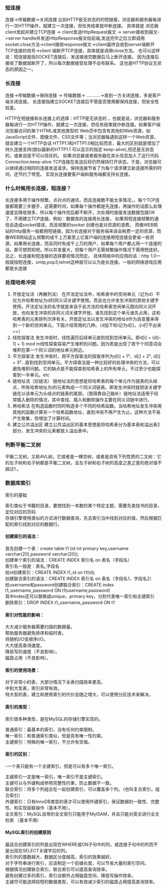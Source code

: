 ### 短连接 
连接->传输数据->关闭连接 
比如HTTP是无状态的的短链接，浏览器和服务器每进行一次HTTP操作，就建立一次连接，但任务结束就中断连接。 
具体就是 浏览器client发起并建立TCP连接 -> client发送HttpRequest报文 -> server接收到报文->server handle并发送HttpResponse报文给前端,发送完毕之后立即调用socket.close方法->client接收response报文->client最终会收到server端断开TCP连接的信号->client 端断开TCP连接，具体就是调用close方法。 
也可以这样说：短连接是指SOCKET连接后，发送接收完数据后马上断开连接。 因为连接后接收了数据就断开了，所以每次数据接受处理不会有联系。 这也是HTTP协议无状态的原因之一。

### 长连接 
连接->传输数据->保持连接 -> 传输数据-> ………..->直到一方关闭连接，多是客户端关闭连接。 长连接指建立SOCKET连接后不管是否使用都保持连接，但安全性较差。

HTTP在短链接和长连接上的选择：HTTP是无状态的 ，也就是说，浏览器和服务器每进行一次HTTP操作，就建立一次连接，但任务结束就中断连接。如果客户端浏览器访问的某个HTML或其他类型的 Web页中包含有其他的Web资源，如JavaScript文件、图像文件、CSS文件等；当浏览器每遇到这样一个Web资源，就会建立一个HTTP会话 
HTTP1.1和HTTP1.0相比较而言，最大的区别就是增加了持久连接支持(貌似最新的HTTP1.1 可以显示的指定 keep-alive),但还是无状态的，或者说是不可以信任的。 
如果浏览器或者服务器在其头信息加入了这行代码 Connection:keep-alive TCP连接在发送后将仍然保持打开状态，于是，浏览器可以继续通过相同的连接发送请求。保持连接节省了为每个请求建立新连接所需的时间，还节约了带宽。 
实现长连接要客户端和服务端都支持长连接。

### 什么时候用长连接，短连接？ 
长连接多用于操作频繁，点对点的通讯，而且连接数不能太多情况，。每个TCP连接都需要三步握手，这需要时间，如果每个操作都是先连接，再操作的话那么处理速度会降低很多，所以每个操作完后都不断开，次处理时直接发送数据包就OK了，不用建立TCP连接。例如：数据库的连接用长连接， 如果用短连接频繁的通信会造成socket错误，而且频繁的socket 创建也是对资源的浪费。 
而像WEB网站的http服务一般都用短链接，因为长连接对于服务端来说会耗费一定的资源，而像WEB网站这么频繁的成千上万甚至上亿客户端的连接用短连接会更省一些资源，如果用长连接，而且同时有成千上万的用户，如果每个用户都占用一个连接的话，那可想而知吧。所以并发量大，但每个用户无需频繁操作情况下需用短连好。 
总之，长连接和短连接的选择要视情况而定。 
具体网络中的应用的话：http 1.0一般就指短连接，smtp,pop3,telnet这种就可以认为是长连接。一般的网络游戏应用都是长连接

### 处理哈希冲突
1. 开放定址法（再散列法）
在开法定址法中，哈希表中的空闲单元（记为d）不仅允许哈希地址为d的同义词关键字使用，而且也允许发生冲突的其他关键字使用。开法定址法的名字就是来自于此方法的哈希表空闲单元既向同义词开放，也向发生冲突的非同义词关键字开放。谁先找到这个单元谁先占用，这和哈希表的元素排列次序有关。开放定址法以发生冲突的地址d作为自变量来得到一个新的空闲单元，下面介绍常用的几种。（d加下标i记为d[i]，小i打不出来==）
1. 线性探查法
发生冲突时，线性遍历后续单元直到找到空闲单元。即d[i] = (d[i-1] + 1) mod m线性探查容易产生堆积的问题。因为若是出现了若干个同意词会堆积在第一个同义词的地址单元附近。
2. 平方探查法
发生冲突时，用平方探查法的探查序列为d[i] + 1²，d[i] + 2², d[i] + 3²...直到找到空闲单元。平方探查法是一种比较好的处理冲突的方法，可以避免堆积问题。它的缺点是不能探查到哈希表上的所有单元，不过至少也能探查到一半单元。etc
2. 链地址法（拉链法）
链地址法的思想是将哈希表的每个单元作为链表的头结点，所有哈希地址为i的元素构成一个同义词链表。即发生冲突时就把该关键字链在以该单元为头结点的链表的尾部。（图得靠自己脑补）链地址法适用于经常插入删除的情况，其中查找、插入和删除操作主要在同义词链中进行。
3. 再哈希法
在构造函数时同时构造多个不同的哈希函数。当哈希地址发生冲突用其他的函数计算另一个哈希函数地址，直到冲突不再产生为止。这种方法不易产生聚集，但增加了计算时间。
4. 建立公共溢出区
建立公共溢出区的基本思想是将哈希表分为基本表和溢出表2部分，发生冲突的元素都放入溢出表中。

### 判断平衡二叉树
平衡二叉树，又称AVL树。它或者是一棵空树，或者是具有下列性质的二叉树：它的左子树和右子树都是平衡二叉树，且左子树和右子树的高度之差之差的绝对值不超过1.。
### 数据库索引
索引的基础

索引类似于书籍的目录，要想找到一本数的某个特定主题，需要先查找书的目录，定位对应的页码  
存储引擎使用类似的方式进行数据查询，先去索引当中找到对应的值，然后根据匹配的索引找到对应的数据行。  
#### 创建索引的语法：

首先创建一个表：create table t1 (id int primary key,username varchar(20),password varchar(20));    
创建单个索引的语法：CREATE INDEX 索引名 on 表名（字段名）  
索引名一般是：表名_字段名  
给id创建索引：CREATE INDEX t1_id on t1(id);  
创建联合索引的语法：CREATE INDEX 索引名 on 表名（字段名1，字段名2）  
给username和password创建联合索引：CREATE index t1_username_password ON t1(username,password)  
其中index还可以替换成unique，primary key，分别代表唯一索引和主键索引  
删除索引：DROP INDEX t1_username_password ON t1  
#### 索引对性能的影响：

大大减少服务器需要扫描的数据量。  
帮助服务器避免排序和临时表。  
将随机I/O变顺序I/O。  
大大提高查询速度。  
降低写的速度（不良影响）。  
磁盘占用（不良影响）。  
#### 索引的使用场景：

对于非常小的表，大部分情况下全表扫描效率更高。  
中到大型表，索引非常有效。  
特大型的表，建立和使用索引的代价会随之增大，可以使用分区技术来解决。  
#### 索引的类型：

索引很多种类型，是在MySQL的存储引擎实现的。  

普通索引：最基本的索引，没有任何约束限制。  
唯一索引：和普通索引类似，但是具有唯一性约束。  
主键索引：特殊的唯一索引，不允许有空值。  
#### 索引的区别：

-一个表只能有一个主键索引，但是可以有多个唯一索引。  

主键索引一定是唯一索引，唯一索引不是主键索引。  
主键可以与外键构成参照完整性约束，防止数据不一致。  
联合索引：将多个列组合在一起创建索引，可以覆盖多个列。（也叫复合索引，组合索引）  
外键索引：只有InnoDB类型的表才可以使用外键索引，保证数据的一致性、完整性、和实现级联操作（基本不用）。  
全文索引：MySQL自带的全文索引只能用于MyISAM，并且只能对英文进行全文检索 （基本不用）  
#### MySQL索引的创建原则

最适合创建索引的列是出现在WHERE或ON子句中的列，或连接子句中的列而不是出现在SELECT关键字后的列。  
索引列的基数越大，数据区分度越高，索引的效果越好。  
对于字符串进行索引，应该制定一个前缀长度，可以节省大量的索引空间。  
根据情况创建联合索引，联合索引可以提高查询效率。  
避免创建过多的索引，索引会额外占用磁盘空间，降低写操作效率。  
主键尽可能选择较短的数据类型，可以有效减少索引的磁盘占用提高查询效率。  
